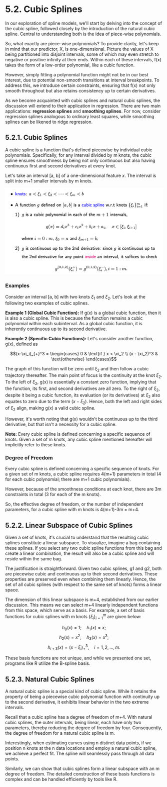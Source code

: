 # 5.2. Cubic Splines

In our exploration of spline models, we'll start by delving into the concept of the cubic spline, followed closely by the introduction of the natural cubic spline. Central to understanding both is the idea of piece-wise polynomials.

So, what exactly are piece-wise polynomials? To provide clarity, let's keep in mind that our predictor, X, is one-dimensional. Picture the values of X being partitioned into disjoint intervals, some of which may even stretch to negative or positive infinity at their ends. Within each of these intervals, f(x) takes the form of a low-order polynomial, like a cubic function.

However, simply fitting a polynomial function might not be in our best interest, due to potential non-smooth transitions at interval breakpoints. To address this, we introduce certain constraints, ensuring that f(x) not only smooth throughout but also retains consistency up to certain derivatives.

As we become acquainted with cubic splines and natural cubic splines, the discussion will extend to their application in regression. There are two main applications: **regression splines** and **smoothing splines**. For now, consider regression splines analogous to ordinary least squares, while smoothing splines can be likened to ridge regression.

## 5.2.1. Cubic Splines

A cubic spline is a function that's defined piecewise by individual cubic polynomials. Specifically, for any interval divided by m knots, the cubic spline ensures smoothness by being not only continuous but also having continuous first and second derivatives at every knot.

Let's take an interval [a, b] of a one-dimensional feature $x$. The interval is split into m+1 smaller intervals by m knots.

![Cubic Spline Definition](../_images/w5_cubic_spline_def.png)

### Examples

Consider an interval [a, b] with two knots $\xi_1$ and $\xi_2$. Let's look at the following two examples of cubic splines.

**Example 1 (Global Cubic Function):** If g(x) is a global cubic function, then it is also a cubic spline. This is because the function remains a cubic polynomial within each subinterval. As a global cubic function, it is inherently continuous up to its second derivative.

**Example 2 (Specific Cubic Functions):** Let's consider another function, g(x), defined as

$$(x-\xi_i)_{+}^3 =  \begin{cases} 0 &  \text{if } x < \xi_2 \\
                                        (x - \xi_2)^3 & \text{otherwise}
                                        \end{cases}$$

The graph of this function will be zero until $\xi_2$ and then follow a cubic trajectory thereafter. The main point of focus is the continuity at the knot $\xi_2$. To the left of $\xi_2$, g(x) is essentially a constant zero function, implying that the function, its first, and second derivatives are all zero. To the right of $\xi_2$, despite it being a cubic function, its evaluation (or its derivatives) at $\xi_2$ also equates to zero due to the term $(x - \xi_2)$. Hence, both the left and right sides of $\xi_2$ align, making g(x) a valid cubic spline.

However, it's worth noting that g(x) wouldn't be continuous up to the third derivative, but that isn't a necessity for a cubic spline.

**Note:** Every cubic spline is defined concerning a specific sequence of knots. Given a set of m knots, any cubic spline mentioned hereafter will implicitly refer to these knots.

### Degree of Freedom

Every cubic spline is defined concerning a specific sequence of knots. For a given set of m knots, a cubic spline requires 4(m+1) parameters in total (4 for each cubic polynomial; there are m+1 cubic polynomials).

However, because of the smoothness conditions at each knot, there are 3m constraints in total (3 for each of the m knots).

So, the effective degree of freedom, or the number of independent parameters, for a cubic spline with m knots is 4(m+1)-3m = m+4.

## 5.2.2. Linear Subspace of Cubic Splines

Given a set of knots, it's crucial to understand that the resulting cubic splines constitute a linear subspace. To visualize, imagine a bag containing these splines. If you select any two cubic spline functions from this bag and create a linear combination, the result will also be a cubic spline and will reside within the same bag.

The justification is straightforward. Given two cubic splines, g1 and g2, both are piecewise cubic and continuous up to their second derivatives. These properties are preserved even when combining them linearly. Hence, the set of all cubic splines (with respect to the same set of knots) forms a linear space.

The dimension of this linear subspace is m+4, established from our earlier discussion. This means we can select m+4 linearly independent functions from this space, which serve as a basis. For example, a set of basis functions for cubic splines with m knots $\{\xi_i\}_{i=1}^m$ are given below:

$$h_0(x) = 1; \quad  h_1(x) = x;$$
$$h_2(x) = x^2; \quad h_3(x) = x^3;$$
$$h_{i+3}(x) = (x-\xi_i)_{+}^3, \quad i=1, 2, \dots, m.$$

These basis functions are not unique, and while we presented one set, programs like R utilize the B-spline basis.

## 5.2.3. Natural Cubic Splines

A natural cubic spline is a special kind of cubic spline. While it retains the property of being a piecewise cubic polynomial function with continuity up to the second derivative, it exhibits linear behavior in the two extreme intervals.

Recall that a cubic spline has a degree of freedom of m+4. With natural cubic splines, the outer intervals, being linear, each have only two parameters, thereby reducing the degree of freedom by four. Consequently, the degree of freedom for a natural cubic spline is m.

Interestingly, when estimating curves using n distinct data points, if we position n knots at the n data locations and employ a natural cubic spline, we achieve a perfect fit. The spline will seamlessly pass through all data points.

Similarly, we can show that cubic splines form a linear subspace with an m degree of freedom. The detailed construction of these basis functions is complex and can be handled efficiently by tools like R.
